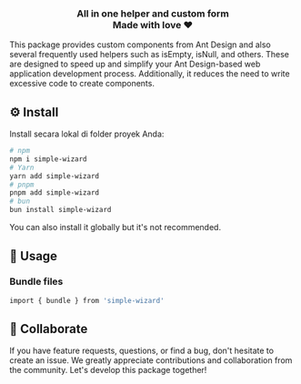 <h3 align="center">All in one helper and custom form <br /> Made with love ❤️ </h3>

This package provides custom components from Ant Design and also several frequently used helpers such as isEmpty, isNull, and others. These are designed to speed up and simplify your Ant Design-based web application development process. Additionally, it reduces the need to write excessive code to create components.

## ⚙️ Install

Install secara lokal di folder proyek Anda:

```bash
# npm
npm i simple-wizard
# Yarn
yarn add simple-wizard
# pnpm
pnpm add simple-wizard
# bun
bun install simple-wizard
```

You can also install it globally but it's not recommended.

## 📖 Usage

### Bundle files

```bash
import { bundle } from 'simple-wizard'
```

## 🤝 Collaborate

If you have feature requests, questions, or find a bug, don't hesitate to create an issue. We greatly appreciate contributions and collaboration from the community. Let's develop this package together!